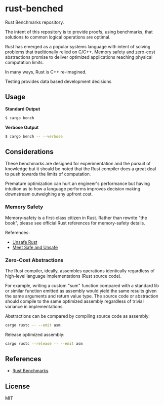 # rust-benched

Rust Benchmarks repository.

The intent of this repository is to provide proofs, using benchmarks, that solutions to common logical operations are optimal.

Rust has emerged as a popular systems language with intent of solving problems that traditionally relied on C/C++. Memory safety and zero-cost abstractions promise to deliver optimized applications reaching physical computation limits.

In many ways, Rust is C++ re-imagined. 

Testing provides data based development decisions.

## Usage

**Standard Output**

```bash
$ cargo bench
```

**Verbose Output**

```bash
$ cargo bench -- --verbose
```

## Considerations

These benchmarks are designed for experimentation and the pursuit of knowledge but it should be noted that the Rust compiler does a great deal to push towards the limits of computation.

Premature optimization can hurt an engineer's performance but having intuition as to how a language performs improves decision making downstream outweighing any upfront cost.

### Memory Safety

Memory-safety is a first-class citizen in Rust. Rather than rewrite "the book", please see official Rust references for memory-safety details.

References:

- [Unsafe Rust](https://doc.rust-lang.org/book/ch19-01-unsafe-rust.html)
- [Meet Safe and Unsafe](https://doc.rust-lang.org/nomicon/meet-safe-and-unsafe.html)

### Zero-Cost Abstractions

The Rust compiler, ideally, assembles operations identically regardless of high-level language implementations (Rust source code).

For example, writing a custom "sum" function compared with a standard lib or similar function emitted as assembly would yield the same results given the same arguments and return value type. The source code or abstraction should compile to the same optimized assembly regardless of trivial variance in implementations.

Abstractions can be compared by compiling source code as assembly:

```bash
cargo rustc -- --emit asm
```

Release optimized assembly:

```bash
cargo rustc --release -- --emit asm
```

## References

- [Rust Benchmarks](https://doc.rust-lang.org/1.2.0/book/benchmark-tests.html)

## License

MIT
